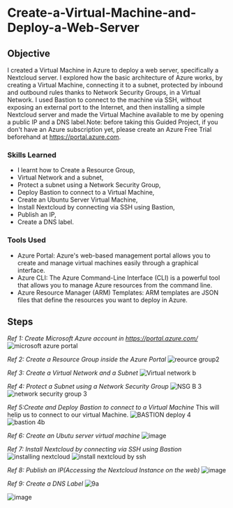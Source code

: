 # Create-a-Virtual-Machine-and-Deploy-a-Web-Server

## Objective

I created a Virtual Machine in Azure to deploy a web server, specifically a Nextcloud server. I explored how the basic architecture of Azure works, by creating a Virtual Machine, connecting it to a subnet, protected by inbound and outbound rules thanks to Network Security Groups, in a Virtual Network. I used Bastion to connect to the machine via SSH, without exposing an external port to the Internet, and then installing a simple Nextcloud server and made the Virtual Machine available to me by opening a public IP and a DNS label.Note: before taking this Guided Project, if you don't have an Azure subscription yet, please create an Azure Free Trial beforehand at https://portal.azure.com.


### Skills Learned

- I learnt how to Create a Resource Group,
- Virtual Network and a subnet,
- Protect a subnet using a Network Security Group,
- Deploy Bastion to connect to a Virtual Machine,
- Create an Ubuntu Server Virtual Machine,
- Install Nextcloud by connecting via SSH using Bastion,
- Publish an IP,
- Create a DNS label.

### Tools Used

- Azure Portal: Azure's web-based management portal allows you to create and manage virtual machines easily through a graphical interface.
- Azure CLI: The Azure Command-Line Interface (CLI) is a powerful tool that allows you to manage Azure resources from the command line.
- Azure Resource Manager (ARM) Templates: ARM templates are JSON files that define the resources you want to deploy in Azure. 

## Steps

*Ref 1: Create Microsoft Azure account in https://portal.azure.com/*
![microsoft azure portal](https://github.com/techcoll/Create-a-Virtual-Machine-and-Deploy-a-Web-Server/assets/107801057/c9acdf19-8883-4e48-a53f-bce1497b3e97)

*Ref 2: Create a Resource Group inside the Azure Portal*
![reource group2](https://github.com/techcoll/Create-a-Virtual-Machine-and-Deploy-a-Web-Server/assets/107801057/76911369-dbcb-4c98-8a9f-42e1d8d3238e)

*Ref 3: Create a Virtual Network and a Subnet*
![Virtual network b](https://github.com/techcoll/Create-a-Virtual-Machine-and-Deploy-a-Web-Server/assets/107801057/2cf545f9-5060-4d1c-b71e-ff1030742956)

*Ref 4: Protect a Subnet using a Network Security Group*
![NSG B 3](https://github.com/techcoll/Create-a-Virtual-Machine-and-Deploy-a-Web-Server/assets/107801057/6f4ed54e-33b1-4739-8d7e-e53d31c76708)
![network security group 3](https://github.com/techcoll/Create-a-Virtual-Machine-and-Deploy-a-Web-Server/assets/107801057/908672f2-7d07-4f4b-a90d-9e873e0002a4)

*Ref 5:Create and Deploy Bastion to connect to a Virtual Machine*
This will helip us to connect to our virtual Machine.
![BASTION deploy 4](https://github.com/techcoll/Create-a-Virtual-Machine-and-Deploy-a-Web-Server/assets/107801057/5915945a-9f9b-420f-b465-745219d7c2c0)
![bastion 4b](https://github.com/techcoll/Create-a-Virtual-Machine-and-Deploy-a-Web-Server/assets/107801057/14c5640b-23b1-4910-884b-2d84066a0407)

*Ref 6: Create an Ubutu server virtual machine*
![image](https://github.com/techcoll/Create-a-Virtual-Machine-and-Deploy-a-Web-Server/assets/107801057/c93d5718-ec71-49ba-abef-593a41ccbe66)

*Ref 7: Install Nextcloud by connecting via SSH using Bastion*
![installing nextcloud](https://github.com/techcoll/Create-a-Virtual-Machine-and-Deploy-a-Web-Server/assets/107801057/4b82ae4c-275a-4b2b-b4cf-e92a5d188ed2)
![install nextcloud by ssh](https://github.com/techcoll/Create-a-Virtual-Machine-and-Deploy-a-Web-Server/assets/107801057/969ec0f8-4079-4e2d-8003-4c678595dd90)

*Ref 8: Publish an IP(Accessing the Nextcloud Instance on the web)*
![image](https://github.com/techcoll/Create-a-Virtual-Machine-and-Deploy-a-Web-Server/assets/107801057/3b02781e-bc2e-4656-90d8-0d730a01d986)

*Ref 9: Create a DNS Label*
![9a](https://github.com/techcoll/Create-a-Virtual-Machine-and-Deploy-a-Web-Server/assets/107801057/bf42d772-79b3-4d55-b9ad-50f6dba6d77b)

![image](https://github.com/techcoll/Create-a-Virtual-Machine-and-Deploy-a-Web-Server/assets/107801057/73df1dab-7088-4cfa-9f21-8b7c26526e79)

